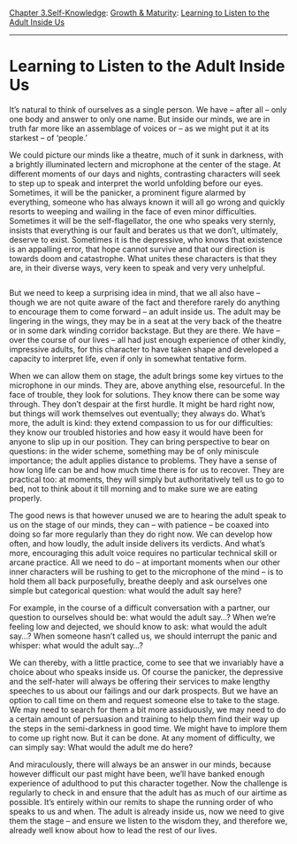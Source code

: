 [Chapter 3.Self-Knowledge](https://www.theschooloflife.com/thebookoflife/category/self-knowledge/): [Growth & Maturity](https://www.theschooloflife.com/thebookoflife/category/self-knowledge/growth-maturity/): [Learning to Listen to the Adult Inside Us](https://www.theschooloflife.com/thebookoflife/learning-to-listen-to-the-adult-inside-us/)

* * *

# Learning to Listen to the Adult Inside Us

It’s natural to think of ourselves as a single person. We have – after all – only one body and answer to only one name. But inside our minds, we are in truth far more like an assemblage of voices or – as we might put it at its starkest – of ‘people.’

We could picture our minds like a theatre, much of it sunk in darkness, with a brightly illuminated lectern and microphone at the center of the stage. At different moments of our days and nights, contrasting characters will seek to step up to speak and interpret the world unfolding before our eyes. Sometimes, it will be the panicker, a prominent figure alarmed by everything, someone who has always known it will all go wrong and quickly resorts to weeping and wailing in the face of even minor difficulties. Sometimes it will be the self-flagellator, the one who speaks very sternly, insists that everything is our fault and berates us that we don’t, ultimately, deserve to exist. Sometimes it is the depressive, who knows that existence is an appalling error, that hope cannot survive and that our direction is towards doom and catastrophe. What unites these characters is that they are, in their diverse ways, very keen to speak and very very unhelpful.

<figure class="aligncenter"><img src="https://www.theschooloflife.com/thebookoflife/wp-content/uploads/2019/10/Webp.net-resizeimage-5-702x336.jpg" alt="" class="wp-image-23686" srcset="https://www.theschooloflife.com/thebookoflife/wp-content/uploads/2019/10/Webp.net-resizeimage-5-702x336.jpg 702w, https://www.theschooloflife.com/thebookoflife/wp-content/uploads/2019/10/Webp.net-resizeimage-5-702x336-300x144.jpg 300w" sizes="(max-width: 702px) 100vw, 702px"></figure>

But we need to keep a surprising idea in mind, that we all also have – though we are not quite aware of the fact and therefore rarely do anything to encourage them to come forward – an adult inside us. The adult may be lingering in the wings, they may be in a seat at the very back of the theatre or in some dark winding corridor backstage. But they are there. We have – over the course of our lives – all had just enough experience of other kindly, impressive adults, for this character to have taken shape and developed a capacity to interpret life, even if only in somewhat tentative form.

When we can allow them on stage, the adult brings some key virtues to the microphone in our minds. They are, above anything else, resourceful. In the face of trouble, they look for solutions. They know there can be some way through. They don’t despair at the first hurdle. It might be hard right now, but things will work themselves out eventually; they always do. What’s more, the adult is kind: they extend compassion to us for our difficulties: they know our troubled histories and how easy it would have been for anyone to slip up in our position. They can bring perspective to bear on questions: in the wider scheme, something may be of only miniscule importance; the adult applies distance to problems. They have a sense of how long life can be and how much time there is for us to recover. They are practical too: at moments, they will simply but authoritatively tell us to go to bed, not to think about it till morning and to make sure we are eating properly.

The good news is that however unused we are to hearing the adult speak to us on the stage of our minds, they can – with patience – be coaxed into doing so far more regularly than they do right now. We can develop how often, and how loudly, the adult inside delivers its verdicts. And what’s more, encouraging this adult voice requires no particular technical skill or arcane practice. All we need to do – at important moments when our other inner characters will be rushing to get to the microphone of the mind – is to hold them all back purposefully, breathe deeply and ask ourselves one simple but categorical question: what would the adult say here?

For example, in the course of a difficult conversation with a partner, our question to ourselves should be: what would the adult say…? When we’re feeling low and dejected, we should know to ask: what would the adult say…? When someone hasn’t called us, we should interrupt the panic and whisper: what would the adult say…?

We can thereby, with a little practice, come to see that we invariably have a choice about who speaks inside us. Of course the panicker, the depressive and the self-hater will always be offering their services to make lengthy speeches to us about our failings and our dark prospects. But we have an option to call time on them and request someone else to take to the stage. We may need to search for them a bit more assiduously, we may need to do a certain amount of persuasion and training to help them find their way up the steps in the semi-darkness in good time. We might have to implore them to come up right now. But it can be done. At any moment of difficulty, we can simply say: What would the adult me do here?

And miraculously, there will always be an answer in our minds, because however difficult our past might have been, we’ll have banked enough experience of adulthood to put this character together. Now the challenge is regularly to check in and ensure that the adult has as much of our airtime as possible. It’s entirely within our remits to shape the running order of who speaks to us and when. The adult is already inside us, now we need to give them the stage – and ensure we listen to the wisdom they, and therefore we, already well know about how to lead the rest of our lives.&nbsp;
